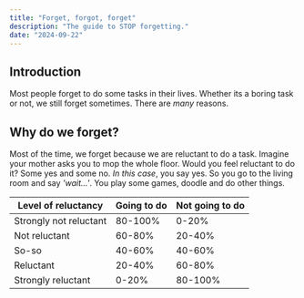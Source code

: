 ```yaml
---
title: "Forget, forgot, forget"
description: "The guide to STOP forgetting."
date: "2024-09-22"
---
```


## Introduction

Most people forget to do some tasks in their lives. Whether its a boring task or not, we still forget sometimes. There are _many_ reasons.

## Why do we forget?

Most of the time, we forget because we are reluctant to do a task. Imagine your mother asks you to mop the whole floor. Would you feel reluctant to do it? Some yes and some no. _In this case_, you say yes. So you go to the living room and say _'wait...'_. You play some games, doodle and do other things.

| Level of reluctancy    | Going to do | Not going to do |
| ---------------------- | ----------- | --------------- |
| Strongly not reluctant | 80-100%     | 0-20%           |
| Not reluctant          | 60-80%      | 20-40%          |
| So-so                  | 40-60%      | 40-60%          |
| Reluctant              | 20-40%      | 60-80%          |
| Strongly reluctant     | 0-20%       | 80-100%         |
